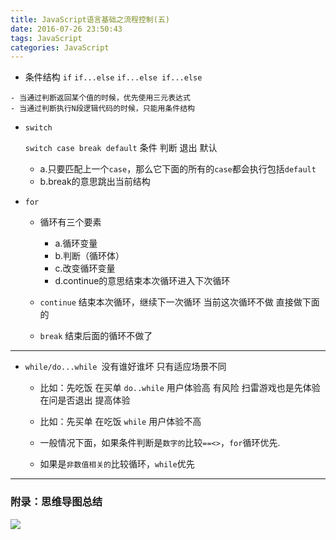 ```yaml
---
title: JavaScript语言基础之流程控制(五)
date: 2016-07-26 23:50:43
tags: JavaScript
categories: JavaScript
---
```


- 条件结构
    `if`
    `if...else`
    `if...else if...else`
<!--more-->
    - 当通过判断返回某个值的时候，优先使用三元表达式
    - 当通过判断执行N段逻辑代码的时候，只能用条件结构


- `switch`

    `switch case break default` 条件   判断 退出  默认

   - a.只要匹配上一个`case`，那么它下面的所有的`case`都会执行包括`default`
   - b.break的意思跳出当前结构
<!--more-->
-  `for`

   - 循环有三个要素

     - a.循环变量
     - b.判断（循环体）
     - c.改变循环变量
     - d.continue的意思结束本次循环进入下次循环


   -  `continue` 结束本次循环，继续下一次循环  当前这次循环不做 直接做下面的
   -  `break` 结束后面的循环不做了

---

- `while/do...while `没有谁好谁坏 只有适应场景不同

  - 比如：先吃饭 在买单 `do..while` 用户体验高 有风险  扫雷游戏也是先体验 在问是否退出 提高体验
  - 比如：先买单 在吃饭 `while` 用户体验不高

  - 一般情况下面，如果条件判断是`数字的`比较`==<>`，`for`循环优先.
  - 如果是`非数值相关的`比较循环，`while`优先


---

### 附录：思维导图总结

![](http://7xq6al.com1.z0.glb.clouddn.com/JavaScript%20%E6%B5%81%E7%A8%8B%E6%8E%A7%E5%88%B6.gif)
